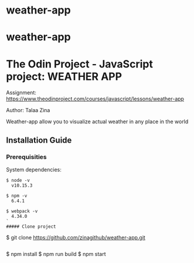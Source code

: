 # weather-app
# weather-app
# The Odin Project - JavaScript project: WEATHER APP

Assignment: https://www.theodinproject.com/courses/javascript/lessons/weather-app

Author: Talaa Zina

Weather-app allow you to visualize actual weather in any place in the world
## Installation Guide
### Prerequisities
System dependencies:
```
$ node -v
  v10.15.3

$ npm -v
  6.4.1

$ webpack -v
  4.34.0
`
##### Clone project
```
$ git clone https://github.com/zinagithub/weather-app.git
```
```
$ npm install
$ npm run build
$ npm start


